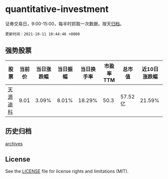 # quantitative-investment

证券交易日，9:00-15:00，每半时抓取一次数据，按天[归档](archives)。

`更新时间：2021-10-11 10:44:46 +0800`

## 强势股票

|股票|当前价|当日涨跌幅|当日振幅|当日换手率|市盈率TTM|总市值|近10日涨跌幅|
|----|----|----|----|----|----|----|----|
|[天源迪科](https://xueqiu.com/S/SZ300047)|9.01|3.09%|8.01%|18.29%|50.3|57.52亿|21.59%|

## 历史归档

[archives](archives)

## License

See the [LICENSE](LICENSE) file for license rights and limitations (MIT).